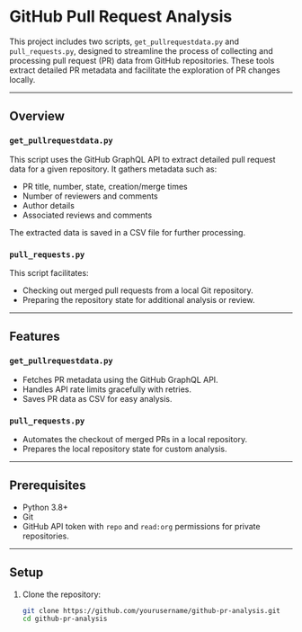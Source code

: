 # GitHub Pull Request Analysis

This project includes two scripts, `get_pullrequestdata.py` and `pull_requests.py`, designed to streamline the process of collecting and processing pull request (PR) data from GitHub repositories. These tools extract detailed PR metadata and facilitate the exploration of PR changes locally.

---

## Overview

### **`get_pullrequestdata.py`**
This script uses the GitHub GraphQL API to extract detailed pull request data for a given repository. It gathers metadata such as:
- PR title, number, state, creation/merge times
- Number of reviewers and comments
- Author details
- Associated reviews and comments

The extracted data is saved in a CSV file for further processing.

### **`pull_requests.py`**
This script facilitates:
- Checking out merged pull requests from a local Git repository.
- Preparing the repository state for additional analysis or review.

---

## Features

### `get_pullrequestdata.py`
- Fetches PR metadata using the GitHub GraphQL API.
- Handles API rate limits gracefully with retries.
- Saves PR data as CSV for easy analysis.

### `pull_requests.py`
- Automates the checkout of merged PRs in a local repository.
- Prepares the local repository state for custom analysis.

---

## Prerequisites

- Python 3.8+
- Git
- GitHub API token with `repo` and `read:org` permissions for private repositories.

---

## Setup

1. Clone the repository:
   ```bash
   git clone https://github.com/yourusername/github-pr-analysis.git
   cd github-pr-analysis
